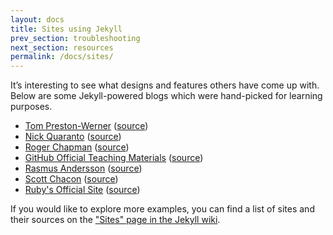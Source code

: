 ```yaml
---
layout: docs
title: Sites using Jekyll
prev_section: troubleshooting
next_section: resources
permalink: /docs/sites/
---
```


It’s interesting to see what designs and features others have come up
with. Below are some Jekyll-powered blogs which were hand-picked for
learning purposes.

- [Tom Preston-Werner](http://tom.preston-werner.com/)
    ([source](http://github.com/mojombo/mojombo.github.com))
- [Nick Quaranto](http://quaran.to/)
    ([source](https://github.com/qrush/qrush.github.com))
- [Roger Chapman](http://rogchap.com/)
    ([source](https://github.com/rogchap/rogchap.github.com))
- [GitHub Official Teaching Materials](http://teach.github.com)
    ([source](https://github.com/github/teach.github.com))
- [Rasmus Andersson](http://rsms.me/)
    ([source](https://github.com/rsms/rsms.github.com))
- [Scott Chacon](http://schacon.github.com)
    ([source](https://github.com/schacon/schacon.github.com))
- [Ruby's Official Site](http://www.ruby-lang.org/)
    ([source](https://github.com/ruby/www.ruby-lang.org))

If you would like to explore more examples, you can find a list of sites
and their sources on the ["Sites" page in the Jekyll wiki][jekyll-sites].

[jekyll-sites]: https://github.com/mojombo/jekyll/wiki/Sites
